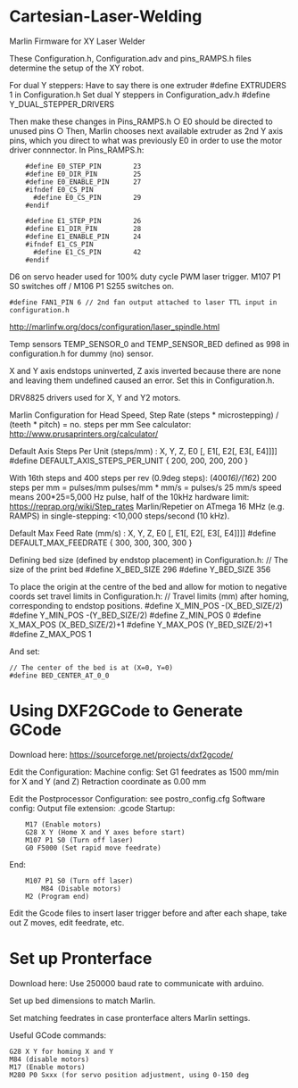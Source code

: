 # Cartesian-Laser-Welding
Marlin Firmware for XY Laser Welder

These Configuration.h, Configuration.adv and pins_RAMPS.h files determine the setup of the XY robot.

For dual Y steppers:
Have to say there is one extruder 
  #define EXTRUDERS 1 in Configuration.h
Set dual Y steppers in Configuration_adv.h
  #define Y_DUAL_STEPPER_DRIVERS
  
Then make these changes in Pins_RAMPS.h
	○ E0 should be directed to unused pins
	○ Then, Marlin chooses next available extruder as 2nd Y axis pins, which you direct to what was previously E0 in order to use the motor driver connnector.
   In Pins_RAMPS.h:
   
		#define E0_STEP_PIN        23
		#define E0_DIR_PIN         25
		#define E0_ENABLE_PIN      27
		#ifndef E0_CS_PIN
		  #define E0_CS_PIN        29
		#endif
		
		#define E1_STEP_PIN        26
		#define E1_DIR_PIN         28
		#define E1_ENABLE_PIN      24
		#ifndef E1_CS_PIN
		  #define E1_CS_PIN        42
		#endif

D6 on servo header used for 100% duty cycle PWM laser trigger.
  M107 P1 S0 switches off / M106 P1 S255 switches on.
  
	#define FAN1_PIN 6 // 2nd fan output attached to laser TTL input in configuration.h

http://marlinfw.org/docs/configuration/laser_spindle.html 

Temp sensors TEMP_SENSOR_0 and TEMP_SENSOR_BED defined as 998 in configuration.h for dummy (no) sensor.

X and Y axis endstops uninverted, Z axis inverted because there are none and leaving them undefined caused an error.
Set this in Configuration.h.

DRV8825 drivers used for X, Y and Y2 motors.

Marlin Configuration for Head Speed, Step Rate
	(steps * microstepping) / (teeth * pitch) =  no. steps per mm 
	See calculator: http://www.prusaprinters.org/calculator/ 

  Default Axis Steps Per Unit (steps/mm) : X, Y, Z, E0 [, E1[, E2[, E3[, E4]]]]
  #define DEFAULT_AXIS_STEPS_PER_UNIT   { 200, 200, 200, 200 }

  With 16th steps and 400 steps per rev (0.9deg steps):
	(400*16)/(16*2)  200  steps per mm = pulses/mm
	pulses/mm * mm/s = pulses/s
	25 mm/s speed means 200*25=5,000 Hz pulse, half of the 10kHz hardware limit:	https://reprap.org/wiki/Step_rates
  Marlin/Repetier on ATmega 16 MHz (e.g. RAMPS) in single-stepping: <10,000 steps/second (10 kHz).

  Default Max Feed Rate (mm/s) : X, Y, Z, E0 [, E1[, E2[, E3[, E4]]]]
  #define DEFAULT_MAX_FEEDRATE          { 300, 300, 300, 300 }



Defining bed size (defined by endstop placement) in Configuration.h:
// The size of the print bed
#define X_BED_SIZE 296
#define Y_BED_SIZE 356

To place the origin at the centre of the bed and allow for motion to negative coords set travel limits in Configuration.h: 
// Travel limits (mm) after homing, corresponding to endstop positions.
#define X_MIN_POS -(X_BED_SIZE/2)
#define Y_MIN_POS -(Y_BED_SIZE/2)
#define Z_MIN_POS 0
#define X_MAX_POS (X_BED_SIZE/2)+1
#define Y_MAX_POS (Y_BED_SIZE/2)+1
#define Z_MAX_POS 1

And set:

	// The center of the bed is at (X=0, Y=0)
	#define BED_CENTER_AT_0_0


# Using DXF2GCode to Generate GCode
Download here: https://sourceforge.net/projects/dxf2gcode/

Edit the Configuration:
	Machine config:
	Set G1 feedrates as 1500 mm/min for X and Y (and Z)
	Retraction coordinate as 0.00 mm
	
Edit the Postprocessor Configuration: see postro_config.cfg
	Software config:
	Output file extension: .gcode
	Startup: 
	
		M17 (Enable motors)
		G28 X Y (Home X and Y axes before start)
		M107 P1 S0 (Turn off laser)
		G0 F5000 (Set rapid move feedrate)
End:
	
		M107 P1 S0 (Turn off laser)
     		M84 (Disable motors)
		M2 (Program end)

Edit the Gcode files to insert laser trigger before and after each shape, take out Z moves, edit feedrate, etc.
	
# Set up Pronterface
Download here:
Use 250000 baud rate to communicate with arduino.

Set up bed dimensions to match Marlin.

Set matching feedrates in case pronterface alters Marlin settings.

Useful GCode commands:

	G28 X Y for homing X and Y
	M84 (disable motors)
	M17 (Enable motors)
	M280 P0 Sxxx (for servo position adjustment, using 0-150 deg
